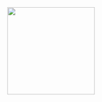 <img src="https://github.com/Softwarehouse-tech/react-native-animated-drawer/blob/main/readme/preview.gif" width="200" />
